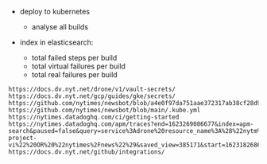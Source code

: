 - deploy to kubernetes
  - analyse all builds

- index in elasticsearch:
  - total failed steps per build
  - total virtual failures per build
  - total real failures per build


```
https://docs.dv.nyt.net/drone/v1/vault-secrets/
https://docs.dv.nyt.net/gcp/guides/gke/secrets/
https://github.com/nytimes/newsbot/blob/a4e0f97da751aae372317ab38cf28d964256ed64/.drone.jsonnet#L9
https://github.com/nytimes/newsbot/blob/main/.kube.yml
https://nytimes.datadoghq.com/ci/getting-started
https://nytimes.datadoghq.com/apm/traces?end=1623269086677&index=apm-search&paused=false&query=service%3Adrone%20resource_name%3A%28%22nytm%2Fwf-project-vi%22%20OR%20%22nytimes%2Fnews%22%29&saved_view=385171&start=1623182686677&streamTraces=true
https://docs.dv.nyt.net/github/integrations/
```

